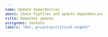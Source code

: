 ```yaml
---
name: Update dependencies
about: Check Pipfiles and update dependencies
title: Kebechet update
assignees: sesheta
labels: "bot, priority/critical-urgent"
---
```

